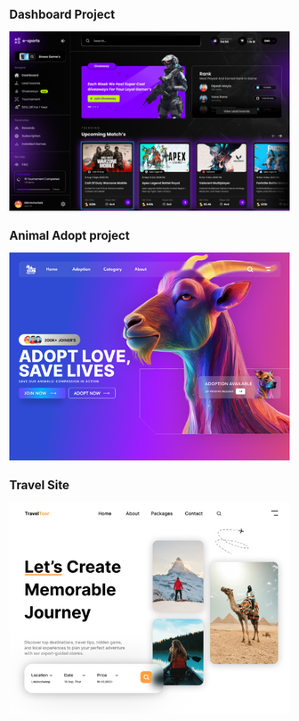 ## Dashboard Project 
![image alt](https://github.com/Lucifer1406/Web-Dessign-Figma-Projects/blob/8115804993110f84ed0eff1dd37ce469d6ad74e1/Dashboard/Dashboard.png)

## Animal Adopt project 
![image alt](https://github.com/Lucifer1406/Web-Dessign-Figma-Projects/blob/daeed594ed60a3874e077c44bb7f35314412d5e5/Animal%20Adopt/Animal%20Adopt.png)

## Travel Site
![image alt](https://github.com/Lucifer1406/Web-Dessign-Figma-Projects/blob/74b5fc96160638414afa6fc5bddf8edf416450c8/TravelToor%20Site/Travel%20Toor.png)
